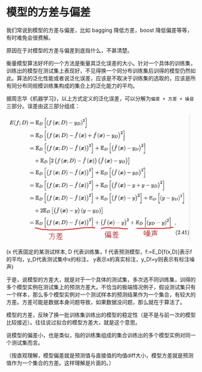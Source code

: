# 模型的方差与偏差

我们常说到模型的方差与偏差，比如 bagging 降低方差，boost 降低偏差等等，有时难免会很费解。

原因在于对模型的方差与偏差到底指什么，不甚清楚。

衡量模型算法好坏的一个方法是衡量其泛化误差的大小。针对一个具体的训练集，训练出的模型在测试集上表现好，不见得换一个同分布训练集后训得的模型仍然如此。算法的泛化性能或者说泛化误差，应该是不取决于训练集的选取的，应该是所有同分布同规模训练集构成的集合上的泛化能力的平均。

据周志华《机器学习》，以上方式定义的泛化误差，可以分解为`偏差 + 方差 + 噪音`三部分。误差由这三部分组成：

![泛化误差分解](./img/model_var_and_bias.png)

(x 代表固定的某测试样本, D 代表训练集，f 代表预测模型，f:=E_D[f(x,D)]表示f的平均，y_D代表测试集中x的标注， y表示x的真实标注，y_D!=y则表示有标注噪声)

于是，说模型的方差大，就是对于一个具体的测试集，多次选不同训练集，训得的多个模型实例在测试集上的预测方差大。不恰当的极端情况例子，假设测试集只有一个样本，那么多个模型实例对一个测试样本的预测结果作为一个集合，有较大的方差。方差可能是数据本身问题导致，如果数据没问题，那么就在于算法了。

模型的方差，反映了换一批训练集训练出的模型的稳定性（是不是与前一次的模型比较接近）。往往说过拟合的模型方差大，就是这个意思。

说模型的偏差小，也是类似，指的训练集组成的集合训练出的多个模型实例对同一个测试集而言。

（按直观理解，模型偏差就是预测值与直接值的均值diff大小，模型方差就是预测值作为一个集合的方差。这样理解是片面的。）
